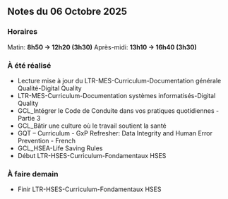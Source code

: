 ## Notes du 06 Octobre 2025

### Horaires 
Matin: **8h50 → 12h20 (3h30)**
Après-midi: **13h10 → 16h40 (3h30)**

### À été réalisé
- Lecture mise à jour du LTR-MES-Curriculum-Documentation générale Qualité-Digital Quality
- LTR-MES-Curriculum-Documentation systèmes informatisés-Digital Quality
- GCL_Intégrer le Code de Conduite dans vos pratiques quotidiennes - Partie 3
- GCL_Bâtir une culture où le travail soutient la santé
- GQT – Curriculum - GxP Refresher: Data Integrity and Human Error Prevention - French
- GCL_HSEA-Life Saving Rules
- Début LTR-HSES-Curriculum-Fondamentaux HSES


### À faire demain
- Finir LTR-HSES-Curriculum-Fondamentaux HSES